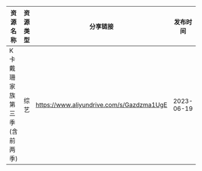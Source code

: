 | 资源名称            | 资源类型 | 分享链接                                      | 发布时间       |
| --------------- | ---- | ----------------------------------------- | ---------- |
| K卡戴珊家族第三季(含前两季) | 综艺   | https://www.aliyundrive.com/s/Gazdzma1UgE | 2023-06-19 |
